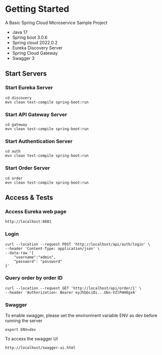 # Getting Started

A Basic Spring Cloud Microservice Sample Project

* Java 17
* Spring boot 3.0.6
* Spring cloud 2022.0.2
* Eureka Discovery Server
* Spring Cloud Gateway
* Swagger 3

## Start Servers
### Start Eureka Server
```
cd discovery
mvn clean test-compile spring-boot:run
```
### Start API Gateway Server
```
cd gateway
mvn clean test-compile spring-boot:run
```
### Start Authentication Server
```
cd auth
mvn clean test-compile spring-boot:run
```
### Start Order Server
```
cd order
mvn clean test-compile spring-boot:run
```
## Access & Tests
### Access Eureka web page
```
http://localhost:8081
```
### Login
```
curl --location --request POST 'http://localhost/api/auth/login' \
--header 'Content-Type: application/json' \
--data-raw '{
    "username":"admin",
    "password": "password"
}'
```
### Query order by order ID
```
curl --location --request GET 'http://localhost/api/order/1' \
--header 'Authorization: Bearer eyJhbGciOi...Ubn-VZlPmH8gxA' 
```
### Swagger
To enable swagger, please set the environment variable ENV as dev before running the server
```
export ENV=dev
```
To access the swagger UI
```
http://localhost/swagger-ui.html
```